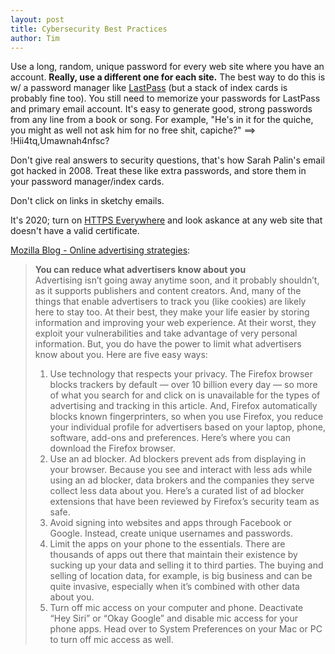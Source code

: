 ```yaml
---
layout: post
title: Cybersecurity Best Practices
author: Tim 
---
```


Use a long, random, unique password for every web site where you have an account. **Really, use a different one for each site.** The best way to do this is w/ a password manager like [LastPass](https://www.lastpass.com/) (but a stack of index cards is probably fine too). You still need to memorize your passwords for LastPass and primary email account. It's easy to generate good, strong passwords from any line from a book or song. For example, "He's in it for the quiche, you might as well not ask him for no free shit, capiche?" ==> !Hii4tq,Umawnah4nfsc?  

Don't give real answers to security questions, that's how Sarah Palin's email got hacked in 2008. Treat these like extra passwords, and store them in your password manager/index cards.  

Don't click on links in sketchy emails.  

It's 2020; turn on [HTTPS Everywhere](https://www.eff.org/https-everywhere) and look askance at any web site that doesn't have a valid certificate.  

[Mozilla Blog - Online advertising strategies](https://blog.mozilla.org/firefox/online-advertising-strategies/):  
> **You can reduce what advertisers know about you**  
> Advertising isn’t going away anytime soon, and it probably shouldn’t, as it supports publishers and content creators. And, many of the things that enable advertisers to track you (like cookies) are likely here to stay too. At their best, they make your life easier by storing information and improving your web experience. At their worst, they exploit your vulnerabilities and take advantage of very personal information. But, you do have the power to limit what advertisers know about you. Here are five easy ways:  
> 1. Use technology that respects your privacy. The Firefox browser blocks trackers by default — over 10 billion every day — so more of what you search for and click on is unavailable for the types of advertising and tracking in this article. And, Firefox automatically blocks known fingerprinters, so when you use Firefox, you reduce your individual profile for advertisers based on your laptop, phone, software, add-ons and preferences. Here’s where you can download the Firefox browser. 
> 2. Use an ad blocker. Ad blockers prevent ads from displaying in your browser. Because you see and interact with less ads while using an ad blocker, data brokers and the companies they serve collect less data about you. Here’s a curated list of ad blocker extensions that have been reviewed by Firefox’s security team as safe. 
> 3. Avoid signing into websites and apps through Facebook or Google. Instead, create unique usernames and passwords.
> 4. Limit the apps on your phone to the essentials. There are thousands of apps out there that maintain their existence by sucking up your data and selling it to third parties. The buying and selling of location data, for example, is big business and can be quite invasive, especially when it’s combined with other data about you.
> 5. Turn off mic access on your computer and phone. Deactivate “Hey Siri” or “Okay Google” and disable mic access for your phone apps. Head over to System Preferences on your Mac or PC to turn off mic access as well.